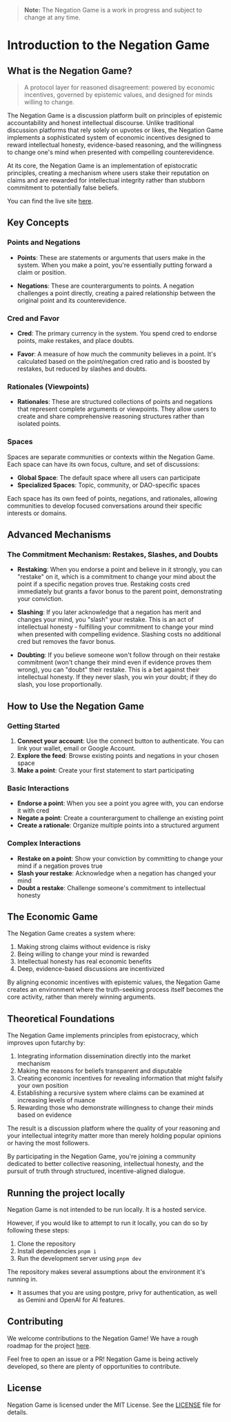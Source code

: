 > **Note:** The Negation Game is a work in progress and subject to change at any time.

# Introduction to the Negation Game

## What is the Negation Game?

> A protocol layer for reasoned disagreement: powered by economic incentives, governed by epistemic values, and designed for minds willing to change.

The Negation Game is a discussion platform built on principles of epistemic accountability and honest intellectual discourse. Unlike traditional discussion platforms that rely solely on upvotes or likes, the Negation Game implements a sophisticated system of economic incentives designed to reward intellectual honesty, evidence-based reasoning, and the willingness to change one's mind when presented with compelling counterevidence.

At its core, the Negation Game is an implementation of epistocratic principles, creating a mechanism where users stake their reputation on claims and are rewarded for intellectual integrity rather than stubborn commitment to potentially false beliefs.

You can find the live site [here](https://negationgame.com).

## Key Concepts

### Points and Negations

- **Points**: These are statements or arguments that users make in the system. When you make a point, you're essentially putting forward a claim or position.

- **Negations**: These are counterarguments to points. A negation challenges a point directly, creating a paired relationship between the original point and its counterevidence.

### Cred and Favor

- **Cred**: The primary currency in the system. You spend cred to endorse points, make restakes, and place doubts.

- **Favor**: A measure of how much the community believes in a point. It's calculated based on the point/negation cred ratio and is boosted by restakes, but reduced by slashes and doubts.

### Rationales (Viewpoints)

- **Rationales**: These are structured collections of points and negations that represent complete arguments or viewpoints. They allow users to create and share comprehensive reasoning structures rather than isolated points.

### Spaces

Spaces are separate communities or contexts within the Negation Game. Each space can have its own focus, culture, and set of discussions:

- **Global Space**: The default space where all users can participate
- **Specialized Spaces**: Topic, community, or DAO-specific spaces

Each space has its own feed of points, negations, and rationales, allowing communities to develop focused conversations around their specific interests or domains.

## Advanced Mechanisms

### The Commitment Mechanism: Restakes, Slashes, and Doubts

- **Restaking**: When you endorse a point and believe in it strongly, you can "restake" on it, which is a commitment to change your mind about the point if a specific negation proves true. Restaking costs cred immediately but grants a favor bonus to the parent point, demonstrating your conviction.

- **Slashing**: If you later acknowledge that a negation has merit and changes your mind, you "slash" your restake. This is an act of intellectual honesty - fulfilling your commitment to change your mind when presented with compelling evidence. Slashing costs no additional cred but removes the favor bonus.

- **Doubting**: If you believe someone won't follow through on their restake commitment (won't change their mind even if evidence proves them wrong), you can "doubt" their restake. This is a bet against their intellectual honesty. If they never slash, you win your doubt; if they do slash, you lose proportionally.

## How to Use the Negation Game

### Getting Started

1. **Connect your account**: Use the connect button to authenticate. You can link your wallet, email or Google Account.
2. **Explore the feed**: Browse existing points and negations in your chosen space
3. **Make a point**: Create your first statement to start participating

### Basic Interactions

- **Endorse a point**: When you see a point you agree with, you can endorse it with cred
- **Negate a point**: Create a counterargument to challenge an existing point
- **Create a rationale**: Organize multiple points into a structured argument

### Complex Interactions

- **Restake on a point**: Show your conviction by committing to change your mind if a negation proves true
- **Slash your restake**: Acknowledge when a negation has changed your mind
- **Doubt a restake**: Challenge someone's commitment to intellectual honesty

## The Economic Game

The Negation Game creates a system where:

1. Making strong claims without evidence is risky
2. Being willing to change your mind is rewarded
3. Intellectual honesty has real economic benefits
4. Deep, evidence-based discussions are incentivized

By aligning economic incentives with epistemic values, the Negation Game creates an environment where the truth-seeking process itself becomes the core activity, rather than merely winning arguments.

## Theoretical Foundations

The Negation Game implements principles from epistocracy, which improves upon futarchy by:

1. Integrating information dissemination directly into the market mechanism
2. Making the reasons for beliefs transparent and disputable
3. Creating economic incentives for revealing information that might falsify your own position
4. Establishing a recursive system where claims can be examined at increasing levels of nuance
5. Rewarding those who demonstrate willingness to change their minds based on evidence

The result is a discussion platform where the quality of your reasoning and your intellectual integrity matter more than merely holding popular opinions or having the most followers.

By participating in the Negation Game, you're joining a community dedicated to better collective reasoning, intellectual honesty, and the pursuit of truth through structured, incentive-aligned dialogue.

## Running the project locally

Negation Game is not intended to be run locally. It is a hosted service.

However, if you would like to attempt to run it locally, you can do so by following these steps:

1. Clone the repository
2. Install dependencies `pnpm i`
3. Run the development server using `pnpm dev`

The repository makes several assumptions about the environment it's running in.

- It assumes that you are using postgre, privy for authentication, as well as Gemini and OpenAI for AI features.

## Contributing

We welcome contributions to the Negation Game! We have a rough roadmap for the project [here](https://github.com/orgs/network-goods-institute/projects/1/views/1).

Feel free to open an issue or a PR! Negation Game is being actively developed, so there are plenty of opportunities to contribute.

## License

Negation Game is licensed under the MIT License. See the [LICENSE](LICENSE) file for details.
